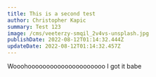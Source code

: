 ```yaml
---
title: This is a second test
author: Christopher Kapic
summary: Test 123
image: /cms/veeterzy-smqil_2v4vs-unsplash.jpg
publishDate: 2022-08-12T01:14:32.444Z
updateDate: 2022-08-12T01:14:32.457Z
---
```

Wooohooooooooooooooooooooo I got it babe